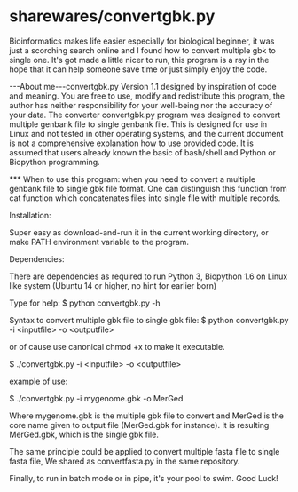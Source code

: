 # sharewares/convertgbk.py   
Bioinformatics makes life easier especially for biological beginner, it was just a scorching search online and I found how to convert multiple gbk to single one.
It's got made a little nicer to run, this program is a ray in the hope that it can help someone save time or just simply enjoy the code.

---About me---convertgbk.py Version 1.1 designed by inspiration of code and meaning.
You are free to use, modify and redistribute this program, the author has neither responsibility for your well-being nor the accuracy of your data.
The converter convertgbk.py program was designed to convert multiple genbank file to single genbank file.
This is designed for use in Linux and not tested in other operating systems, and the current document is not a comprehensive explanation how to use provided code.
It is assumed that users already known the basic of bash/shell and Python or Biopython programming.

*** When to use this program: when you need to convert a multiple genbank file to single gbk file format. One can distinguish this function from cat function which concatenates files into single file with multiple records.  

Installation:

Super easy as download-and-run it in the current working directory, or make PATH environment variable to the program.

Dependencies:

There are dependencies as required to run Python 3, Biopython 1.6 on Linux like system (Ubuntu 14 or higher, no hint for earlier born)

Type for help:
$ python convertgbk.py -h

Syntax to convert multiple gbk file to single gbk file:
$ python convertgbk.py -i \<inputfile> -o \<outputfile>

or of cause use canonical chmod +x to make it executable.

$ ./convertgbk.py -i \<inputfile> -o \<outputfile>

example of use:

$ ./convertgbk.py -i mygenome.gbk -o MerGed

Where mygenome.gbk is the multiple gbk file to convert and MerGed is the core name given to output file (MerGed.gbk for instance).
It is resulting MerGed.gbk, which is the single gbk file.

The same principle could be applied to convert multiple fasta file to single fasta file, We shared as convertfasta.py in the same repository. 

Finally, to run in batch mode or in pipe, it's your pool to swim. 
Good Luck!
